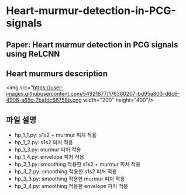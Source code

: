 # Heart-murmur-detection-in-PCG-signals

## Paper: Heart murmur detection in PCG signals using ReLCNN


## Heart murmurs description
<img src="https://user-images.githubusercontent.com/54921677/176380207-bd95a800-d6c6-4906-a65c-7bafdc66758b.png  width="200" height="400"/>                                                                                                                                         
                                                                                                                                         
## 파일 설명
* hp_1_1.py: s1s2 + murmur 피처 적용
* hp_1_2.py: s1s2 피처 적용
* hp_1_3.py: murmur 피처 적용
* hp_1_4.py: envelope 피처 적용
* hp_3_1.py: smoothing 적용한 s1s2 + murmur 피처 적용
* hp_3_2.py: smoothing 적용한 s1s2 피처 적용
* hp_3_3.py: smoothing 적용한 murmur 피처 적용
* hp_3_4.py: smoothing 적용한 envelope 피처 적용
